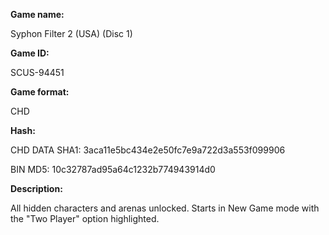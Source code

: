 **Game name:**

Syphon Filter 2 (USA) (Disc 1)

**Game ID:**

SCUS-94451

**Game format:**

CHD

**Hash:**

CHD DATA SHA1: 3aca11e5bc434e2e50fc7e9a722d3a553f099906

BIN MD5: 10c32787ad95a64c1232b774943914d0

**Description:**

All hidden characters and arenas unlocked. Starts in New Game mode with the "Two Player" option highlighted.